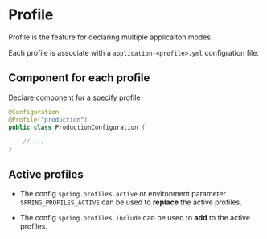 # Profile

Profile is the feature for declaring multiple applicaiton modes. 

Each profile is associate with a `application-<profile>.yml` configration file.

## Component for each profile

Declare component for a specify profile

```java
@Configuration
@Profile("production")
public class ProductionConfiguration {

    // ...
}
```

## Active profiles

* The config `spring.profiles.active` or environment parameter `SPRING_PROFILES_ACTIVE` can be used to **replace** the active profiles.

* The config `spring.profiles.include` can be used to **add** to the active profiles.
